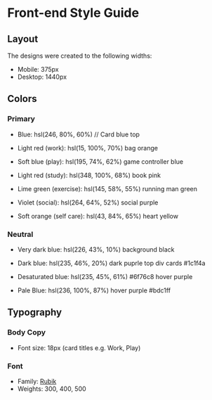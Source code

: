 # Front-end Style Guide

## Layout

The designs were created to the following widths:

- Mobile: 375px
- Desktop: 1440px

## Colors

### Primary

- Blue: hsl(246, 80%, 60%) // Card blue top

- Light red (work): hsl(15, 100%, 70%) bag orange
- Soft blue (play): hsl(195, 74%, 62%) game controller blue
- Light red (study): hsl(348, 100%, 68%) book pink
- Lime green (exercise): hsl(145, 58%, 55%) running man green
- Violet (social): hsl(264, 64%, 52%) social purple
- Soft orange (self care): hsl(43, 84%, 65%) heart yellow

### Neutral

- Very dark blue: hsl(226, 43%, 10%) background black
- Dark blue: hsl(235, 46%, 20%) dark puprle top div cards #1c1f4a

- Desaturated blue: hsl(235, 45%, 61%) #6f76c8 hover purple
- Pale Blue: hsl(236, 100%, 87%) hover purple #bdc1ff

## Typography

### Body Copy

- Font size: 18px (card titles e.g. Work, Play)

### Font

- Family: [Rubik](https://fonts.google.com/specimen/Rubik)
- Weights: 300, 400, 500
